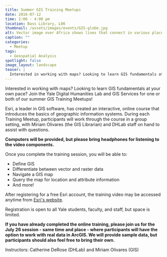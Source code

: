 ```yaml
---
title: Summer GIS Training Meetups
date: 2016-07-12
time: 2:00 - 4:00 pm
location: Bass Library, L06
thumbnail: /assets/images/events/GIS-globe.jpg
alt: Vector image over Africa shows lines that connect in various places, indicating the connections established by GIS mapping software.
caption: ""
categories:
  - Meetup
tags:
  - Geospatial Analysis
spotlight: false
image_layout: landscape
teaser: |
  Interested in working with maps? Looking to learn GIS fundamentals at your own pace? Join the Yale Digital Humanities Lab and GIS Services for one or both of our summer GIS Training Meetups.
---
```

Interested in working with maps? Looking to learn GIS fundamentals at your own pace? Join the Yale Digital Humanities Lab and GIS Services for one or both of our summer GIS Training Meetups!

Esri, a leader in GIS software, has created an interactive, online course that introduces the basics of geographic information systems. During each Training Meetup, participants will work through the course in a group setting, with Miriam Olivares (the GIS Librarian) and DHLab staff on hand to assist with questions.

**Computers will be provided, but please bring headphones for listening to the video components.**

Once you complete the training session, you will be able to:
 * Define GIS
 * Differentiate between vector and raster data
 * Navigate a GIS map
 * Query the map for location and attribute information
 * And more!

After registering for a free Esri account, the training video may be accessed anytime from <a href='http://training.esri.com/gateway/index.cfm?fa=catalog.webcoursedetail&amp;courseid=2500' target='_blank'>Esri's website</a>.

Registration is open to all Yale students, faculty, and staff, but space is limited.

**If you have already completed the online training, please join us for the July 26 session - same time and place - where participants will have the option to work with real data in ArcGIS. We will provide sample data, but participants should also feel free to bring their own.**

Instructors: Catherine DeRose (DHLab) and Miriam Olivares (GIS)
